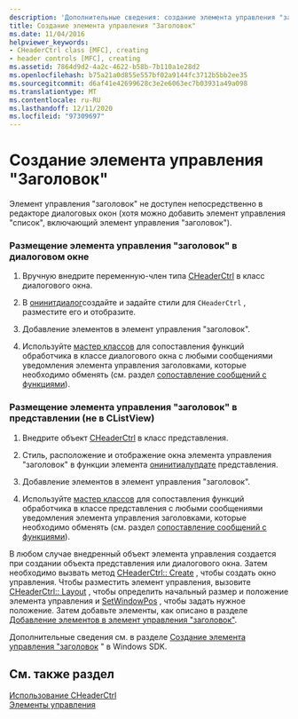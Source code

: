```yaml
---
description: 'Дополнительные сведения: создание элемента управления "заголовок"'
title: Создание элемента управления "Заголовок"
ms.date: 11/04/2016
helpviewer_keywords:
- CHeaderCtrl class [MFC], creating
- header controls [MFC], creating
ms.assetid: 7864d9d2-4a2c-4622-b58b-7b110a1e28d2
ms.openlocfilehash: b75a21a0d855e557bf02a9144fc3712b5bb2ee35
ms.sourcegitcommit: d6af41e42699628c3e2e6063ec7b03931a49a098
ms.translationtype: MT
ms.contentlocale: ru-RU
ms.lasthandoff: 12/11/2020
ms.locfileid: "97309697"
---
```

# <a name="creating-the-header-control"></a>Создание элемента управления "Заголовок"

Элемент управления "заголовок" не доступен непосредственно в редакторе диалоговых окон (хотя можно добавить элемент управления "список", включающий элемент управления "заголовок").

### <a name="to-put-a-header-control-in-a-dialog-box"></a>Размещение элемента управления "заголовок" в диалоговом окне

1. Вручную внедрите переменную-член типа [CHeaderCtrl](reference/cheaderctrl-class.md) в класс диалогового окна.

1. В [онинитдиалог](reference/cdialog-class.md#oninitdialog)создайте и задайте стили для `CHeaderCtrl` , разместите его и отобразите.

1. Добавление элементов в элемент управления "заголовок".

1. Используйте [мастер классов](reference/mfc-class-wizard.md) для сопоставления функций обработчика в классе диалогового окна с любыми сообщениями уведомления элемента управления заголовками, которые необходимо обменять (см. раздел [сопоставление сообщений с функциями](reference/mapping-messages-to-functions.md)).

### <a name="to-put-a-header-control-in-a-view-not-a-clistview"></a>Размещение элемента управления "заголовок" в представлении (не в CListView)

1. Внедрите объект [CHeaderCtrl](reference/cheaderctrl-class.md) в класс представления.

1. Стиль, расположение и отображение окна элемента управления "заголовок" в функции элемента [онинитиалупдате](reference/cview-class.md#oninitialupdate) представления.

1. Добавление элементов в элемент управления "заголовок".

1. Используйте [мастер классов](reference/mfc-class-wizard.md) для сопоставления функций обработчика в классе представления с любыми сообщениями уведомления элемента управления заголовками, которые необходимо обменять (см. раздел [сопоставление сообщений с функциями](reference/mapping-messages-to-functions.md)).

В любом случае внедренный объект элемента управления создается при создании объекта представления или диалогового окна. Затем необходимо вызвать метод [CHeaderCtrl:: Create](reference/cheaderctrl-class.md#create) , чтобы создать окно управления. Чтобы разместить элемент управления, вызовите [CHeaderCtrl:: Layout](reference/cheaderctrl-class.md#layout) , чтобы определить начальный размер и положение элемента управления и [SetWindowPos](reference/cwnd-class.md#setwindowpos) , чтобы задать нужное положение. Затем добавьте элементы, как описано в разделе [Добавление элементов в элемент управления "заголовок"](adding-items-to-the-header-control.md).

Дополнительные сведения см. в разделе [Создание элемента управления "заголовок](/windows/win32/Controls/header-controls) " в Windows SDK.

## <a name="see-also"></a>См. также раздел

[Использование CHeaderCtrl](using-cheaderctrl.md)<br/>
[Элементы управления](controls-mfc.md)
